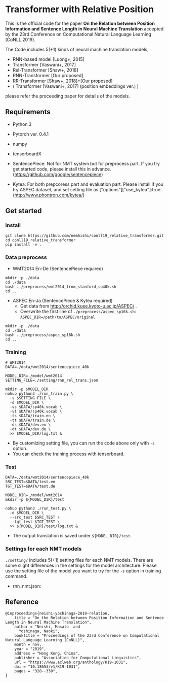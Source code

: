 # Transformer with Relative Position

This is the official code for the paper **On the Relation between Position Information and Sentence Length in Neural Machine Translation** accepted by the 23rd Conference on Computational Natural Language Learning (CoNLL 2019).

The Code includes 5(+1) kinds of neural machine translation models;
- RNN-based model [Luong+, 2015]
- Transformer [Vaswani+, 2017]
- Rel-Transformer [Shaw+, 2018]
- RNN-Transformer [Our proposed]
- RR-Transformer [Shaw+, 2018]+[Our proposed]
- ( Transformer [Vaswani+, 2017] (position embeddings ver.) )

please refer the proceeding paper for details of the models.

## Requirements
- Python 3
- Pytorch ver. 0.4.1
- numpy
- tensorboardX

- SentencePiece: Not for NMT system but for preprocess part. If you try get started code, please install this in advance. (https://github.com/google/sentencepiece)
- Kytea: For both prepcoress part and evaluation part. Please install if you try ASPEC dataset, and set setting file as ["options"]["use_kytea"]:true.(http://www.phontron.com/kytea/)


## Get started
### Install
```
git clone https://github.com/nem6ishi/conll19_relative_transformer.git
cd conll19_relative_transformer
pip install -e .
```

### Data preprocess

- WMT2014 En-De (SentencePiece required)
```
mkdir -p ./data
cd ./data
bash ../preprocess/wmt2014_from_stanford_sp40k.sh
cd ..
```


- ASPEC En-Ja (SentencePiece & Kytea required)
    - Get data from http://orchid.kuee.kyoto-u.ac.jp/ASPEC/ .
    - Overwrite the first line of `./preprocess/aspec_sp16k.sh`:  `ASPEC_DIR=/path/to/ASPEC/original`
```
mkdir -p ./data
cd ./data
bash ../preprocess/aspec_sp16k.sh
cd ..
```

### Training
```
# WMT2014
DATA=./data/wmt2014/sentencepiece_40k

MODEL_DIR=./model/wmt2014
SETTING_FILE=./setting/rnn_rel_trans.json

mkdir -p $MODEL_DIR
nohup python3 ./run_train.py \
  -s $SETTING_FILE \
  -d $MODEL_DIR \
  -vs $DATA/sp40k.vocab \
  -vt $DATA/sp40k.vocab \
  -ts $DATA/train.en \
  -tt $DATA/train.de \
  -ds $DATA/dev.en \
  -dt $DATA/dev.de \
  >> $MODEL_DIR/log.txt &
```
- By customizing setting file, you can run the code above only with `-s` option.
- You can check the training process with tensorboard.


### Test
```
DATA=./data/wmt2014/sentencepiece_40k
SRC_TEST=$DATA/test.en
TGT_TEST=$DATA/test.de

MODEL_DIR=./model/wmt2014
mkdir -p ${MODEL_DIR}/test

nohup python3 ./run_test.py \
  -d $MODEL_DIR \
  --src_test $SRC_TEST \
  --tgt_test $TGT_TEST \
  >> ${MODEL_DIR}/test/log.txt &
```
- The output translation is saved under `${MODEL_DIR}/test`.


### Settings for each NMT models
`./setting/` includes 5(+1) setting files for each NMT models.
There are some slight differences in the settings for the model architecture.
Please use the setting file of the model you want to try for the `-s` option in training command.
- rnn_nmt.json:

## Reference

```
@inproceedings{neishi-yoshinaga-2019-relation,
    title = "On the Relation between Position Information and Sentence Length in Neural Machine Translation",
    author = "Neishi, Masato  and
      Yoshinaga, Naoki",
    booktitle = "Proceedings of the 23rd Conference on Computational Natural Language Learning (CoNLL)",
    month = nov,
    year = "2019",
    address = "Hong Kong, China",
    publisher = "Association for Computational Linguistics",
    url = "https://www.aclweb.org/anthology/K19-1031",
    doi = "10.18653/v1/K19-1031",
    pages = "328--338",
}
```

